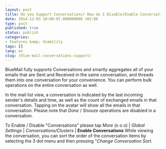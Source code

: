 ```yaml
---
layout: post
title: Do you Support Conversations? How do I Disable/Enable Conversations?
date: 2014-12-03 10:09:07.000000000 +02:00
type: post
published: true
status: publish
categories:
- Features &amp; Usability
tags: []
lang: en
slug: /blue-mail-conversations-support/
---
```


BlueMail fully supports Conversations and smartly aggregates all of your emails that are Sent and Received in the same conversation, and threads them into one conversation for your convenience. You can perform bulk operations on the entire conversation as well.

In the mail list view, a conversation is indicated by the last incoming sender's details and time, as well as the count of exchanged emails in that conversation. Tapping on the avatar will show all the emails in that conversation. Please note that *Done* / *Snooze* operations are disabled in a conversation.

To Enable / Disable "Conversations" please tap *More* (o o o) \| *Global Settings* \| *Conversations/Clusters* \| **Enable Conversations**
While viewing the conversation, you can sort the order of the conversation items by selecting the 3 dot menu and then pressing "*Change Conversation Sort*.
